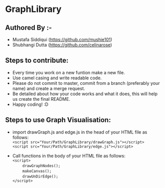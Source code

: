 # GraphLibrary

## Authored By :-
- Mustafa Siddiqui (https://github.com/mushie101)
- Shubhangi Dutta (https://github.com/celinarose)

## Steps to contribute:
- Every time you work on a new funtion make a new file.
- Use camel casing and write readable code.
- Please do not commit to master, commit from a branch (preferably your name) and create a merge request.
- Be detailed about how your code works and what it does, this will help us create the final README.
- Happy coding! :D

## Steps to use Graph Visualisation:

- import drawGraph.js and edge.js in the head of your HTML file as follows:  
`<script src="Your/Path/GraphLibrary/drawGraph.js"></script>`  
`<script src="Your/Path/GraphLibrary/edge.js"></script>`  

- Call functions in the body of your HTML file as follows:  
`<script>`  
&nbsp; &nbsp; &nbsp; &nbsp; `drawGraphNodes();`      
&nbsp; &nbsp; &nbsp; &nbsp; `makeCanvas();`    
&nbsp; &nbsp; &nbsp; &nbsp; `drawUnDirEdge();`      
`</script>`  
